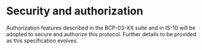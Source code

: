 # Security and authorization

Authorization features described in the BCP-03-XX suite and in IS-10 will be adopted to secure and authorize this protocol. Further details to be provided as this specification evolves.
